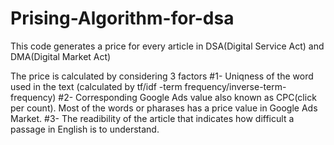 # Prising-Algorithm-for-dsa

This code generates a price for every article in DSA(Digital Service Act) and DMA(Digital Market Act)

The price is calculated by considering 3 factors
#1- Uniqness of the word used in the text (calculated by tf/idf -term frequency/inverse-term-frequency)
#2- Corresponding Google Ads value also known as CPC(click per count). Most of the words or pharases has a price value in Google Ads Market. 
#3- The readibility of the article that indicates how difficult a passage in English is to understand.

